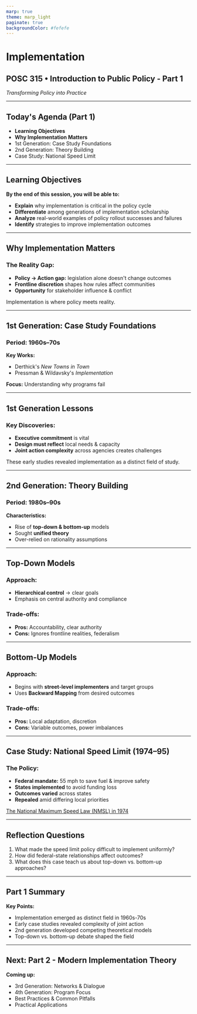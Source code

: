 ```yaml
---
marp: true
theme: marp_light
paginate: true
backgroundColor: #fefefe
---
```


# Implementation
## POSC 315 • Introduction to Public Policy - Part 1
*Transforming Policy into Practice*

---

## Today's Agenda (Part 1)

- **Learning Objectives**
- **Why Implementation Matters**
- 1st Generation: Case Study Foundations
- 2nd Generation: Theory Building
- Case Study: National Speed Limit

---

## Learning Objectives

**By the end of this session, you will be able to:**

- **Explain** why implementation is critical in the policy cycle
- **Differentiate** among generations of implementation scholarship
- **Analyze** real-world examples of policy rollout successes and failures
- **Identify** strategies to improve implementation outcomes

---

## Why Implementation Matters

### The Reality Gap:
- **Policy → Action gap:** legislation alone doesn't change outcomes
- **Frontline discretion** shapes how rules affect communities
- **Opportunity** for stakeholder influence & conflict

Implementation is where policy meets reality.

---

## 1st Generation: Case Study Foundations

### Period: 1960s–70s

**Key Works:**
- Derthick's *New Towns in Town*
- Pressman & Wildavsky's *Implementation*

**Focus:** Understanding why programs fail

---

## 1st Generation Lessons

### Key Discoveries:
- **Executive commitment** is vital
- **Design must reflect** local needs & capacity
- **Joint action complexity** across agencies creates challenges

These early studies revealed implementation as a distinct field of study.

---

## 2nd Generation: Theory Building

### Period: 1980s–90s

**Characteristics:**
- Rise of **top-down & bottom-up** models
- Sought **unified theory** 
- Over-relied on rationality assumptions

---

## Top-Down Models

### Approach:
- **Hierarchical control** → clear goals
- Emphasis on central authority and compliance

### Trade-offs:
- **Pros:** Accountability, clear authority
- **Cons:** Ignores frontline realities, federalism

---

## Bottom-Up Models

### Approach:
- Begins with **street-level implementers** and target groups
- Uses **Backward Mapping** from desired outcomes

### Trade-offs:
- **Pros:** Local adaptation, discretion
- **Cons:** Variable outcomes, power imbalances

---

## Case Study: National Speed Limit (1974–95)

### The Policy:
- **Federal mandate:** 55 mph to save fuel & improve safety
- **States implemented** to avoid funding loss
- **Outcomes varied** across states
- **Repealed** amid differing local priorities

[The National Maximum Speed Law (NMSL) in 1974](https://youtu.be/A_c7V2o6BqI?si=3sOjY2R2FT5HNA12)

---

## Reflection Questions

1. What made the speed limit policy difficult to implement uniformly?
2. How did federal-state relationships affect outcomes?
3. What does this case teach us about top-down vs. bottom-up approaches?

---

## Part 1 Summary

**Key Points:**
- Implementation emerged as distinct field in 1960s-70s
- Early case studies revealed complexity of joint action
- 2nd generation developed competing theoretical models
- Top-down vs. bottom-up debate shaped the field

---

## Next: Part 2 - Modern Implementation Theory

**Coming up:**
- 3rd Generation: Networks & Dialogue
- 4th Generation: Program Focus
- Best Practices & Common Pitfalls
- Practical Applications